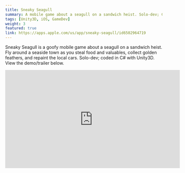```yaml
---
title: Sneaky Seagull
summary: A mobile game about a seagull on a sandwich heist. Solo-dev; C# (Unity3D).
tags: [Unity3D, iOS, GameDev]
weight: 3
featured: true
link: https://apps.apple.com/us/app/sneaky-seagull/id6502964719
---
```


Sneaky Seagull is a goofy mobile game about a seagull on a sandwich heist. Fly around a seaside town as you steal food and valuables, collect golden feathers, and repaint the local cars. Solo-dev; coded in C# with Unity3D. View the demo/trailer below.

<iframe width="560" height="315" src="https://www.youtube.com/embed/g7kieU9zz9U?si=8xSrqm-F_c2-rSwC" title="YouTube video player" frameborder="0" allow="accelerometer; autoplay; clipboard-write; encrypted-media; gyroscope; picture-in-picture; web-share" referrerpolicy="strict-origin-when-cross-origin" allowfullscreen></iframe>
